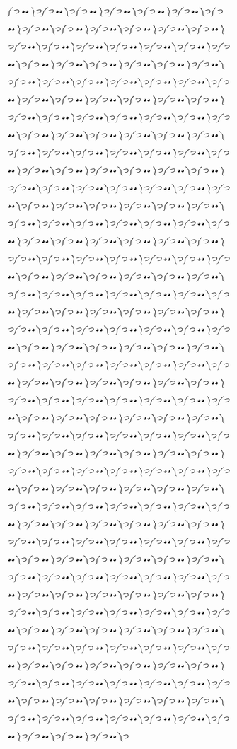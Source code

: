 ༼ つ ◕_◕ ༽つ༼ つ ◕_◕ ༽つ༼ つ ◕_◕ ༽つ༼ つ ◕_◕ ༽つ༼ つ ◕_◕ ༽つ༼ つ ◕_◕ ༽つ༼ つ ◕_◕ ༽つ༼ つ ◕_◕ ༽つ༼ つ ◕_◕ ༽つ༼ つ ◕_◕ ༽つ༼ つ ◕_◕ ༽つ༼ つ ◕_◕ ༽つ༼ つ ◕_◕ ༽つ༼ つ ◕_◕ ༽つ༼ つ ◕_◕ ༽つ༼ つ ◕_◕ ༽つ༼ つ ◕_◕ ༽つ༼ つ ◕_◕ ༽つ༼ つ ◕_◕ ༽つ༼ つ ◕_◕ ༽つ༼ つ ◕_◕ ༽つ༼ つ ◕_◕ ༽つ༼ つ ◕_◕ ༽つ༼ つ ◕_◕ ༽つ༼ つ ◕_◕ ༽つ༼ つ ◕_◕ ༽つ༼ つ ◕_◕ ༽つ༼ つ ◕_◕ ༽つ༼ つ ◕_◕ ༽つ༼ つ ◕_◕ ༽つ༼ つ ◕_◕ ༽つ༼ つ ◕_◕ ༽つ༼ つ ◕_◕ ༽つ༼ つ ◕_◕ ༽つ༼ つ ◕_◕ ༽つ༼ つ ◕_◕ ༽つ༼ つ ◕_◕ ༽つ༼ つ ◕_◕ ༽つ༼ つ ◕_◕ ༽つ༼ つ ◕_◕ ༽つ༼ つ ◕_◕ ༽つ༼ つ ◕_◕ ༽つ༼ つ ◕_◕ ༽つ༼ つ ◕_◕ ༽つ༼ つ ◕_◕ ༽つ༼ つ ◕_◕ ༽つ༼ つ ◕_◕ ༽つ༼ つ ◕_◕ ༽つ༼ つ ◕_◕ ༽つ༼ つ ◕_◕ ༽つ༼ つ ◕_◕ ༽つ༼ つ ◕_◕ ༽つ༼ つ ◕_◕ ༽つ༼ つ ◕_◕ ༽つ༼ つ ◕_◕ ༽つ༼ つ ◕_◕ ༽つ༼ つ ◕_◕ ༽つ༼ つ ◕_◕ ༽つ༼ つ ◕_◕ ༽つ༼ つ ◕_◕ ༽つ༼ つ ◕_◕ ༽つ༼ つ ◕_◕ ༽つ༼ つ ◕_◕ ༽つ༼ つ ◕_◕ ༽つ༼ つ ◕_◕ ༽つ༼ つ ◕_◕ ༽つ༼ つ ◕_◕ ༽つ༼ つ ◕_◕ ༽つ༼ つ ◕_◕ ༽つ༼ つ ◕_◕ ༽つ༼ つ ◕_◕ ༽つ༼ つ ◕_◕ ༽つ༼ つ ◕_◕ ༽つ༼ つ ◕_◕ ༽つ༼ つ ◕_◕ ༽つ༼ つ ◕_◕ ༽つ༼ つ ◕_◕ ༽つ༼ つ ◕_◕ ༽つ༼ つ ◕_◕ ༽つ༼ つ ◕_◕ ༽つ༼ つ ◕_◕ ༽つ༼ つ ◕_◕ ༽つ༼ つ ◕_◕ ༽つ༼ つ ◕_◕ ༽つ༼ つ ◕_◕ ༽つ༼ つ ◕_◕ ༽つ༼ つ ◕_◕ ༽つ༼ つ ◕_◕ ༽つ༼ つ ◕_◕ ༽つ༼ つ ◕_◕ ༽つ༼ つ ◕_◕ ༽つ༼ つ ◕_◕ ༽つ༼ つ ◕_◕ ༽つ༼ つ ◕_◕ ༽つ༼ つ ◕_◕ ༽つ༼ つ ◕_◕ ༽つ༼ つ ◕_◕ ༽つ༼ つ ◕_◕ ༽つ༼ つ ◕_◕ ༽つ༼ つ ◕_◕ ༽つ༼ つ ◕_◕ ༽つ༼ つ ◕_◕ ༽つ༼ つ ◕_◕ ༽つ༼ つ ◕_◕ ༽つ༼ つ ◕_◕ ༽つ༼ つ ◕_◕ ༽つ༼ つ ◕_◕ ༽つ༼ つ ◕_◕ ༽つ༼ つ ◕_◕ ༽つ༼ つ ◕_◕ ༽つ༼ つ ◕_◕ ༽つ༼ つ ◕_◕ ༽つ༼ つ ◕_◕ ༽つ༼ つ ◕_◕ ༽つ༼ つ ◕_◕ ༽つ༼ つ ◕_◕ ༽つ༼ つ ◕_◕ ༽つ༼ つ ◕_◕ ༽つ༼ つ ◕_◕ ༽つ༼ つ ◕_◕ ༽つ༼ つ ◕_◕ ༽つ༼ つ ◕_◕ ༽つ༼ つ ◕_◕ ༽つ༼ つ ◕_◕ ༽つ༼ つ ◕_◕ ༽つ༼ つ ◕_◕ ༽つ༼ つ ◕_◕ ༽つ༼ つ ◕_◕ ༽つ༼ つ ◕_◕ ༽つ༼ つ ◕_◕ ༽つ༼ つ ◕_◕ ༽つ༼ つ ◕_◕ ༽つ༼ つ ◕_◕ ༽つ༼ つ ◕_◕ ༽つ༼ つ ◕_◕ ༽つ༼ つ ◕_◕ ༽つ༼ つ ◕_◕ ༽つ༼ つ ◕_◕ ༽つ༼ つ ◕_◕ ༽つ༼ つ ◕_◕ ༽つ༼ つ ◕_◕ ༽つ༼ つ ◕_◕ ༽つ༼ つ ◕_◕ ༽つ༼ つ ◕_◕ ༽つ༼ つ ◕_◕ ༽つ༼ つ ◕_◕ ༽つ༼ つ ◕_◕ ༽つ༼ つ ◕_◕ ༽つ༼ つ ◕_◕ ༽つ༼ つ ◕_◕ ༽つ༼ つ ◕_◕ ༽つ༼ つ ◕_◕ ༽つ༼ つ ◕_◕ ༽つ༼ つ ◕_◕ ༽つ༼ つ ◕_◕ ༽つ༼ つ ◕_◕ ༽つ༼ つ ◕_◕ ༽つ༼ つ ◕_◕ ༽つ༼ つ ◕_◕ ༽つ༼ つ ◕_◕ ༽つ༼ つ ◕_◕ ༽つ༼ つ ◕_◕ ༽つ༼ つ ◕_◕ ༽つ༼ つ ◕_◕ ༽つ༼ つ ◕_◕ ༽つ༼ つ ◕_◕ ༽つ༼ つ ◕_◕ ༽つ༼ つ ◕_◕ ༽つ༼ つ ◕_◕ ༽つ༼ つ ◕_◕ ༽つ༼ つ ◕_◕ ༽つ༼ つ ◕_◕ ༽つ༼ つ ◕_◕ ༽つ༼ つ ◕_◕ ༽つ༼ つ ◕_◕ ༽つ༼ つ ◕_◕ ༽つ༼ つ ◕_◕ ༽つ༼ つ ◕_◕ ༽つ༼ つ ◕_◕ ༽つ༼ つ ◕_◕ ༽つ༼ つ ◕_◕ ༽つ༼ つ ◕_◕ ༽つ༼ つ ◕_◕ ༽つ༼ つ ◕_◕ ༽つ༼ つ ◕_◕ ༽つ༼ つ ◕_◕ ༽つ༼ つ ◕_◕ ༽つ༼ つ ◕_◕ ༽つ༼ つ ◕_◕ ༽つ༼ つ ◕_◕ ༽つ༼ つ ◕_◕ ༽つ༼ つ ◕_◕ ༽つ༼ つ ◕_◕ ༽つ༼ つ ◕_◕ ༽つ༼ つ ◕_◕ ༽つ༼ つ ◕_◕ ༽つ༼ つ ◕_◕ ༽つ༼ つ ◕_◕ ༽つ༼ つ ◕_◕ ༽つ༼ つ ◕_◕ ༽つ༼ つ ◕_◕ ༽つ༼ つ ◕_◕ ༽つ༼ つ ◕_◕ ༽つ༼ つ ◕_◕ ༽つ༼ つ ◕_◕ ༽つ༼ つ ◕_◕ ༽つ༼ つ ◕_◕ ༽つ༼ つ ◕_◕ ༽つ༼ つ ◕_◕ ༽つ༼ つ ◕_◕ ༽つ༼ つ ◕_◕ ༽つ༼ つ ◕_◕ ༽つ༼ つ ◕_◕ ༽つ༼ つ ◕_◕ ༽つ༼ つ ◕_◕ ༽つ༼ つ ◕_◕ ༽つ༼ つ ◕_◕ ༽つ༼ つ ◕_◕ ༽つ༼ つ ◕_◕ ༽つ༼ つ ◕_◕ ༽つ༼ つ ◕_◕ ༽つ༼ つ ◕_◕ ༽つ༼ つ ◕_◕ ༽つ༼ つ ◕_◕ ༽つ༼ つ ◕_◕ ༽つ༼ つ ◕_◕ ༽つ༼ つ ◕_◕ ༽つ༼ つ ◕_◕ ༽つ༼ つ ◕_◕ ༽つ༼ つ ◕_◕ ༽つ༼ つ ◕_◕ ༽つ༼ つ ◕_◕ ༽つ༼ つ ◕_◕ ༽つ༼ つ ◕_◕ ༽つ༼ つ ◕_◕ ༽つ༼ つ ◕_◕ ༽つ༼ つ ◕_◕ ༽つ༼ つ ◕_◕ ༽つ༼ つ ◕_◕ ༽つ༼ つ ◕_◕ ༽つ༼ つ ◕_◕ ༽つ༼ つ ◕_◕ ༽つ༼ つ ◕_◕ ༽つ༼ つ ◕_◕ ༽つ༼ つ ◕_◕ ༽つ༼ つ ◕_◕ ༽つ༼ つ ◕_◕ ༽つ༼ つ ◕_◕ ༽つ༼ つ ◕_◕ ༽つ༼ つ ◕_◕ ༽つ༼ つ ◕_◕ ༽つ༼ つ ◕_◕ ༽つ༼ つ ◕_◕ ༽つ༼ つ ◕_◕ ༽つ༼ つ ◕_◕ ༽つ༼ つ ◕_◕ ༽つ༼ つ ◕_◕ ༽つ༼ つ ◕_◕ ༽つ༼ つ ◕_◕ ༽つ༼ つ ◕_◕ ༽つ༼ つ ◕_◕ ༽つ༼ つ ◕_◕ ༽つ༼ つ ◕_◕ ༽つ༼ つ ◕_◕ ༽つ༼ つ ◕_◕ ༽つ༼ つ ◕_◕ ༽つ༼ つ ◕_◕ ༽つ༼ つ ◕_◕ ༽つ༼ つ ◕_◕ ༽つ༼ つ ◕_◕ ༽つ

